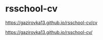 # rsschool-cv
https://gazirovka13.github.io/rsschool-cv/cv

https://gazirovka13.github.io/rsschool-cv/